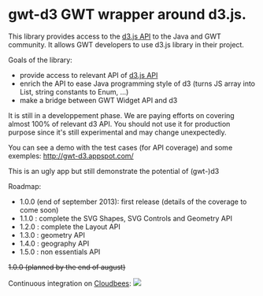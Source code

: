 gwt-d3 GWT wrapper around d3.js.
======

This library provides access to the [d3.js API](http://d3js.org/) to the Java and GWT community.
It allows GWT developers to use d3.js library in their project.

Goals of the library:
- provide access to relevant API of [d3.js API](http://d3js.org/)
- enrich the API to ease Java programming style of d3 (turns JS array into List, string constants to Enum, ...)
- make a bridge between GWT Widget API and d3 

It is still in a developpement phase. We are paying efforts on covering almost 100% of relevant d3 API.
You should not use it for production purpose since it's still experimental and may change unexpectedly.

You can see a demo with the test cases (for API coverage) and some exemples:
http://gwt-d3.appspot.com/

This is an ugly app but still demonstrate the potential of (gwt-)d3 


Roadmap:

- 1.0.0 (end of september 2013): first release  (details of the coverage to come soon)
- 1.1.0 : complete the SVG Shapes, SVG Controls and Geometry API
- 1.2.0 : complete the Layout API
- 1.3.0 : geometry API
- 1.4.0 : geography API
- 1.5.0 : non essentials API
 
~~1.0.0 (planned by the end of august)~~


Continuous integration on <a href="https://gwt-d3.ci.cloudbees.com/job/CI%20of%20gwt-d3/">Cloudbees</a>:
<a href='https://gwt-d3.ci.cloudbees.com/job/CI%20of%20gwt-d3/'><img src='https://gwt-d3.ci.cloudbees.com/buildStatus/icon?job=CI of gwt-d3'></a>

